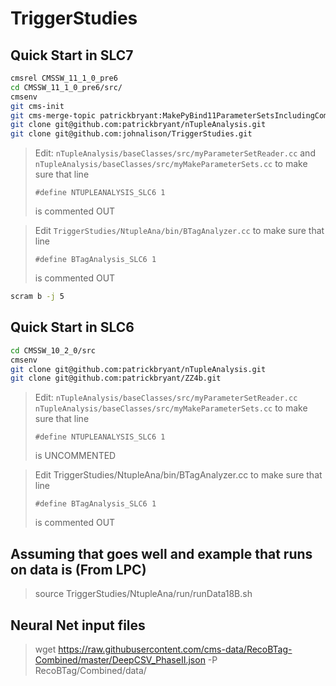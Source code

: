 # TriggerStudies

## Quick Start in SLC7

```bash
cmsrel CMSSW_11_1_0_pre6
cd CMSSW_11_1_0_pre6/src/
cmsenv 
git cms-init
git cms-merge-topic patrickbryant:MakePyBind11ParameterSetsIncludingCommandLineArguments
git clone git@github.com:patrickbryant/nTupleAnalysis.git
git clone git@github.com:johnalison/TriggerStudies.git
```

> Edit:
>  `nTupleAnalysis/baseClasses/src/myParameterSetReader.cc`
> and
>  `nTupleAnalysis/baseClasses/src/myMakeParameterSets.cc`
> to make sure that line
>
>    `#define NTUPLEANALYSIS_SLC6 1` 
>
> is commented OUT


>Edit 
>`TriggerStudies/NtupleAna/bin/BTagAnalyzer.cc`
>to make sure that line
>
>  `#define BTagAnalysis_SLC6 1` 
>
> is commented OUT

```bash
scram b -j 5
```

## Quick Start in SLC6

```bash
cd CMSSW_10_2_0/src
cmsenv
git clone git@github.com:patrickbryant/nTupleAnalysis.git
git clone git@github.com:patrickbryant/ZZ4b.git
```

> Edit:
> `nTupleAnalysis/baseClasses/src/myParameterSetReader.cc`
> `nTupleAnalysis/baseClasses/src/myMakeParameterSets.cc`
> to make sure that line
>
>  `#define NTUPLEANALYSIS_SLC6 1` 
>
> is UNCOMMENTED


> Edit 
> TriggerStudies/NtupleAna/bin/BTagAnalyzer.cc
> to make sure that line
>
> `#define BTagAnalysis_SLC6 1` 
>
> is commented OUT



## Assuming that goes well and example that runs on data is (From LPC)

> source TriggerStudies/NtupleAna/run/runData18B.sh



## Neural Net input files

> wget https://raw.githubusercontent.com/cms-data/RecoBTag-Combined/master/DeepCSV_PhaseII.json -P RecoBTag/Combined/data/